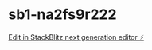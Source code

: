 # sb1-na2fs9r222

[Edit in StackBlitz next generation editor ⚡️](https://stackblitz.com/~/github.com/OritechAI/sb1-na2fs9r222)